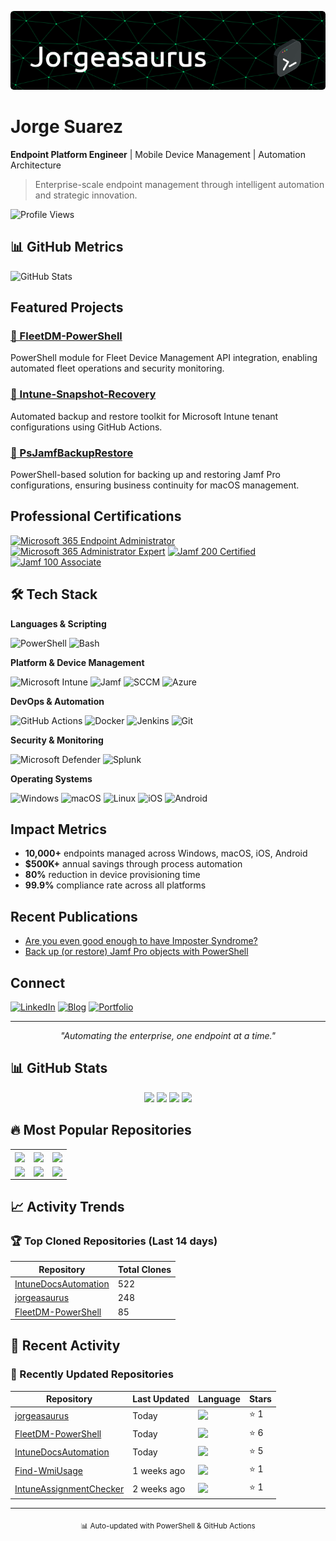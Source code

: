 <p align="center">
  <img src="./github-header-image.png" alt="Header" />
</p>

# Jorge Suarez

**Endpoint Platform Engineer** | Mobile Device Management | Automation Architecture

> Enterprise-scale endpoint management through intelligent automation and strategic innovation.

<p align="left">
  <img src="https://komarev.com/ghpvc/?username=jorgeasaurus&base=1000" alt="Profile Views" />
</p>

## 📊 GitHub Metrics

![GitHub Stats](https://github-readme-stats.vercel.app/api?username=jorgeasaurus&show_icons=true&count_private=true&hide_border=true)

## Featured Projects

### [🚀 FleetDM-PowerShell](https://github.com/jorgeasaurus/FleetDM-PowerShell)
PowerShell module for Fleet Device Management API integration, enabling automated fleet operations and security monitoring.

### [📸 Intune-Snapshot-Recovery](https://github.com/jorgeasaurus/Intune-Snapshot-Recovery)
Automated backup and restore toolkit for Microsoft Intune tenant configurations using GitHub Actions.

### [🍎 PsJamfBackupRestore](https://github.com/jorgeasaurus/PsJamfBackupRestore)
PowerShell-based solution for backing up and restoring Jamf Pro configurations, ensuring business continuity for macOS management.

## Professional Certifications

[![Microsoft 365 Endpoint Administrator](https://img.shields.io/badge/Microsoft_365-Endpoint_Administrator-0078D4?style=flat-square&logo=microsoft)](https://learn.microsoft.com/api/credentials/share/en-us/JorgeSuarez-7408/A2B291647B02D103?sharingId=5EFF7C32EF47CA0D)
[![Microsoft 365 Administrator Expert](https://img.shields.io/badge/Microsoft_365-Administrator_Expert-0078D4?style=flat-square&logo=microsoft)](https://learn.microsoft.com/api/credentials/share/en-us/JorgeSuarez-7408/F41320F517848E99?sharingId=5EFF7C32EF47CA0D)
[![Jamf 200 Certified](https://img.shields.io/badge/Jamf-200_Certified-black?style=flat-square&logo=apple)](https://account.jamf.com/training-courses/certificate/tVCte1XUW74S0_U994fQCg)
[![Jamf 100 Associate](https://img.shields.io/badge/Jamf-100_Associate-black?style=flat-square&logo=apple)](https://www.credly.com/badges/ff9ab26b-6b3d-4968-99cb-4d00b63b8411/public_url)

## 🛠️ Tech Stack

**Languages & Scripting**

![PowerShell](https://img.shields.io/badge/PowerShell-5391FE?style=flat-square&logo=powershell&logoColor=white)
![Bash](https://img.shields.io/badge/Bash-4EAA25?style=flat-square&logo=gnu-bash&logoColor=white)

**Platform & Device Management**

![Microsoft Intune](https://img.shields.io/badge/Microsoft_Intune-0078D4?style=flat-square&logo=microsoft&logoColor=white)
![Jamf](https://img.shields.io/badge/Jamf_Pro-000000?style=flat-square&logo=apple&logoColor=white)
![SCCM](https://img.shields.io/badge/SCCM/MECM-0078D4?style=flat-square&logo=microsoft&logoColor=white)
![Azure](https://img.shields.io/badge/Azure_AD/Entra-0078D4?style=flat-square&logo=microsoft-azure&logoColor=white)

**DevOps & Automation**

![GitHub Actions](https://img.shields.io/badge/GitHub_Actions-2088FF?style=flat-square&logo=github-actions&logoColor=white)
![Docker](https://img.shields.io/badge/Docker-2496ED?style=flat-square&logo=docker&logoColor=white)
![Jenkins](https://img.shields.io/badge/Jenkins-D24939?style=flat-square&logo=jenkins&logoColor=white)
![Git](https://img.shields.io/badge/Git-F05032?style=flat-square&logo=git&logoColor=white)

**Security & Monitoring**

![Microsoft Defender](https://img.shields.io/badge/Microsoft_Defender-0078D4?style=flat-square&logo=microsoft&logoColor=white)
![Splunk](https://img.shields.io/badge/Splunk-000000?style=flat-square&logo=splunk&logoColor=white)

**Operating Systems**

![Windows](https://img.shields.io/badge/Windows-0078D6?style=flat-square&logo=windows&logoColor=white)
![macOS](https://img.shields.io/badge/macOS-000000?style=flat-square&logo=apple&logoColor=white)
![Linux](https://img.shields.io/badge/Linux-FCC624?style=flat-square&logo=linux&logoColor=black)
![iOS](https://img.shields.io/badge/iOS-000000?style=flat-square&logo=ios&logoColor=white)
![Android](https://img.shields.io/badge/Android-3DDC84?style=flat-square&logo=android&logoColor=white)

## Impact Metrics

- **10,000+** endpoints managed across Windows, macOS, iOS, Android
- **$500K+** annual savings through process automation
- **80%** reduction in device provisioning time
- **99.9%** compliance rate across all platforms


## Recent Publications

- [Are you even good enough to have Imposter Syndrome?](https://www.jorgeasaur.us/are-you-even-good-enough-to-have-imposter-syndrome/)
- [Back up (or restore) Jamf Pro objects with PowerShell](https://www.jorgeasaur.us/back-up-or-restore-jamf-pro-objects-with-powershell/)

## Connect

[![LinkedIn](https://img.shields.io/badge/LinkedIn-jorgeasaurus-0077B5?style=flat-square&logo=linkedin)](https://linkedin.com/in/jorgeasaurus)
[![Blog](https://img.shields.io/badge/Blog-jorgeasaur.us-FF5722?style=flat-square&logo=blogger)](https://www.jorgeasaur.us)
[![Portfolio](https://img.shields.io/badge/Portfolio-Interactive-2088FF?style=flat-square&logo=github)](https://jorgeasaurus.github.io/jorgeasaurus/)

---

<p align="center">
  <i>"Automating the enterprise, one endpoint at a time."</i>
</p>

<!-- GITHUB-ACTIVITY:START -->
<!-- GitHub Activity Report - Auto-generated -->
<!-- Last Updated: 2025-10-26 02:35:46 UTC -->

## 📊 GitHub Stats

<div align="center">
  
![](https://img.shields.io/badge/Total_Repos-53-blue?style=for-the-badge)
![](https://img.shields.io/badge/Total_Stars-108-yellow?style=for-the-badge)
![](https://img.shields.io/badge/Total_Forks-16-green?style=for-the-badge)
![](https://img.shields.io/badge/Total_Clones-971-purple?style=for-the-badge)

</div>

## 🔥 Most Popular Repositories

<div align="center">
<table>
<tr>
<td>
  <a href="https://github.com/jorgeasaurus/MgConsoleGuiGraphSearch">
    <img align="center" src="https://github-readme-stats.vercel.app/api/pin/?username=jorgeasaurus&repo=MgConsoleGuiGraphSearch&theme=dark&hide_border=true" />
  </a>
</td>
<td>
  <a href="https://github.com/jorgeasaurus/XpMdmExplorer">
    <img align="center" src="https://github-readme-stats.vercel.app/api/pin/?username=jorgeasaurus&repo=XpMdmExplorer&theme=dark&hide_border=true" />
  </a>
</td>
<td>
  <a href="https://github.com/jorgeasaurus/Intune-Snapshot-Recovery">
    <img align="center" src="https://github-readme-stats.vercel.app/api/pin/?username=jorgeasaurus&repo=Intune-Snapshot-Recovery&theme=dark&hide_border=true" />
  </a>
</td>
</tr>
<tr>
<td>
  <a href="https://github.com/jorgeasaurus/FleetDM-PowerShell">
    <img align="center" src="https://github-readme-stats.vercel.app/api/pin/?username=jorgeasaurus&repo=FleetDM-PowerShell&theme=dark&hide_border=true" />
  </a>
</td>
<td>
  <a href="https://github.com/jorgeasaurus/WinGet-Manifest-Fetcher">
    <img align="center" src="https://github-readme-stats.vercel.app/api/pin/?username=jorgeasaurus&repo=WinGet-Manifest-Fetcher&theme=dark&hide_border=true" />
  </a>
</td>
<td>
  <a href="https://github.com/jorgeasaurus/PsJamfBackupRestore">
    <img align="center" src="https://github-readme-stats.vercel.app/api/pin/?username=jorgeasaurus&repo=PsJamfBackupRestore&theme=dark&hide_border=true" />
  </a>
</td>
</tr>
</table>
</div>

## 📈 Activity Trends

### 🏆 Top Cloned Repositories (Last 14 days)

| Repository | Total Clones |
|------------|-------------|
| [IntuneDocsAutomation](https://github.com/jorgeasaurus/IntuneDocsAutomation) | 522 |
| [jorgeasaurus](https://github.com/jorgeasaurus/jorgeasaurus) | 248 |
| [FleetDM-PowerShell](https://github.com/jorgeasaurus/FleetDM-PowerShell) | 85 |

## 📅 Recent Activity

### 🚀 Recently Updated Repositories

| Repository | Last Updated | Language | Stars |
|------------|--------------|----------|-------|
| [jorgeasaurus](https://github.com/jorgeasaurus/jorgeasaurus) | Today | ![](https://img.shields.io/badge/-HTML-e34c26?style=flat-square&logoColor=white) | ⭐ 1 |
| [FleetDM-PowerShell](https://github.com/jorgeasaurus/FleetDM-PowerShell) | Today | ![](https://img.shields.io/badge/-PowerShell-012456?style=flat-square&logoColor=white) | ⭐ 6 |
| [IntuneDocsAutomation](https://github.com/jorgeasaurus/IntuneDocsAutomation) | Today | ![](https://img.shields.io/badge/-HTML-e34c26?style=flat-square&logoColor=white) | ⭐ 5 |
| [Find-WmiUsage](https://github.com/jorgeasaurus/Find-WmiUsage) | 1 weeks ago | ![](https://img.shields.io/badge/-PowerShell-012456?style=flat-square&logoColor=white) | ⭐ 1 |
| [IntuneAssignmentChecker](https://github.com/jorgeasaurus/IntuneAssignmentChecker) | 2 weeks ago | ![](https://img.shields.io/badge/-PowerShell-012456?style=flat-square&logoColor=white) | ⭐ 1 |

---

<div align="center">
  <sub>📊 Auto-updated with PowerShell & GitHub Actions</sub>
</div>

<!-- Profile Report Generated by GitHub Activity Analyzer -->
<!-- GITHUB-ACTIVITY:END -->
